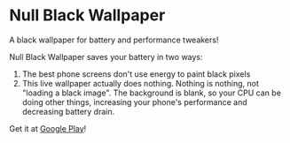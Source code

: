 # Null Black Wallpaper
A black wallpaper for battery and performance tweakers!

Null Black Wallpaper saves your battery in two ways:

1. The best phone screens don't use energy to paint black pixels
2. This live wallpaper actually does nothing. Nothing is nothing, not "loading a black image". The background is blank, so your CPU can be doing other things, increasing your phone's performance and decreasing battery drain.

Get it at [Google Play](https://play.google.com/store/apps/details?id=net.rocboronat.android.wallpaper.npe "Google Play")!
